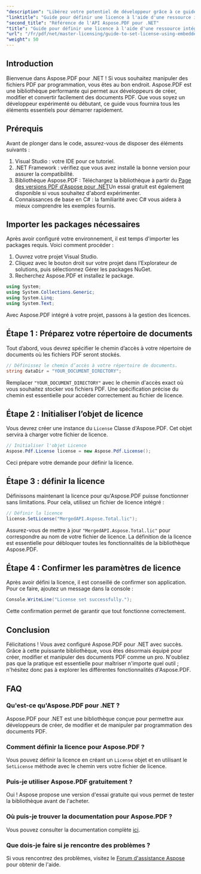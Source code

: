 ```yaml
---
"description": "Libérez votre potentiel de développeur grâce à ce guide complet sur Aspose.PDF pour .NET. Apprenez à créer, modifier et manipuler facilement des documents PDF par programmation. Ce tutoriel présente les prérequis et des instructions étape par étape."
"linktitle": "Guide pour définir une licence à l'aide d'une ressource intégrée"
"second_title": "Référence de l'API Aspose.PDF pour .NET"
"title": "Guide pour définir une licence à l'aide d'une ressource intégrée"
"url": "/fr/pdf/net/master-licensing/guide-to-set-license-using-embedded-resource/"
"weight": 50
---
```


## Introduction

Bienvenue dans Aspose.PDF pour .NET ! Si vous souhaitez manipuler des fichiers PDF par programmation, vous êtes au bon endroit. Aspose.PDF est une bibliothèque performante qui permet aux développeurs de créer, modifier et convertir facilement des documents PDF. Que vous soyez un développeur expérimenté ou débutant, ce guide vous fournira tous les éléments essentiels pour démarrer rapidement.

## Prérequis

Avant de plonger dans le code, assurez-vous de disposer des éléments suivants :

1. Visual Studio : votre IDE pour ce tutoriel.
2. .NET Framework : vérifiez que vous avez installé la bonne version pour assurer la compatibilité.
3. Bibliothèque Aspose.PDF : Téléchargez la bibliothèque à partir du [Page des versions PDF d'Aspose pour .NET](https://releases.aspose.com/pdf/net/)Un essai gratuit est également disponible si vous souhaitez d'abord expérimenter.
4. Connaissances de base en C# : la familiarité avec C# vous aidera à mieux comprendre les exemples fournis.

## Importer les packages nécessaires

Après avoir configuré votre environnement, il est temps d'importer les packages requis. Voici comment procéder :

1. Ouvrez votre projet Visual Studio.
2. Cliquez avec le bouton droit sur votre projet dans l’Explorateur de solutions, puis sélectionnez Gérer les packages NuGet.
3. Recherchez Aspose.PDF et installez le package.

```csharp
using System;
using System.Collections.Generic;
using System.Linq;
using System.Text;
```

Avec Aspose.PDF intégré à votre projet, passons à la gestion des licences.

## Étape 1 : Préparez votre répertoire de documents

Tout d’abord, vous devrez spécifier le chemin d’accès à votre répertoire de documents où les fichiers PDF seront stockés.

```csharp
// Définissez le chemin d’accès à votre répertoire de documents.
string dataDir = "YOUR_DOCUMENT_DIRECTORY";
```

Remplacer `"YOUR_DOCUMENT_DIRECTORY"` avec le chemin d'accès exact où vous souhaitez stocker vos fichiers PDF. Une spécification précise du chemin est essentielle pour accéder correctement au fichier de licence.

## Étape 2 : Initialiser l’objet de licence

Vous devrez créer une instance du `License` Classe d'Aspose.PDF. Cet objet servira à charger votre fichier de licence.

```csharp
// Initialiser l'objet Licence
Aspose.Pdf.License license = new Aspose.Pdf.License();
```

Ceci prépare votre demande pour définir la licence.

## Étape 3 : définir la licence

Définissons maintenant la licence pour qu'Aspose.PDF puisse fonctionner sans limitations. Pour cela, utilisez un fichier de licence intégré :

```csharp
// Définir la licence
license.SetLicense("MergedAPI.Aspose.Total.lic");
```

Assurez-vous de mettre à jour `"MergedAPI.Aspose.Total.lic"` pour correspondre au nom de votre fichier de licence. La définition de la licence est essentielle pour débloquer toutes les fonctionnalités de la bibliothèque Aspose.PDF.

## Étape 4 : Confirmer les paramètres de licence

Après avoir défini la licence, il est conseillé de confirmer son application. Pour ce faire, ajoutez un message dans la console :

```csharp
Console.WriteLine("License set successfully.");
```

Cette confirmation permet de garantir que tout fonctionne correctement.

## Conclusion

Félicitations ! Vous avez configuré Aspose.PDF pour .NET avec succès. Grâce à cette puissante bibliothèque, vous êtes désormais équipé pour créer, modifier et manipuler des documents PDF comme un pro. N'oubliez pas que la pratique est essentielle pour maîtriser n'importe quel outil ; n'hésitez donc pas à explorer les différentes fonctionnalités d'Aspose.PDF.

## FAQ

### Qu'est-ce qu'Aspose.PDF pour .NET ?
Aspose.PDF pour .NET est une bibliothèque conçue pour permettre aux développeurs de créer, de modifier et de manipuler par programmation des documents PDF.

### Comment définir la licence pour Aspose.PDF ?
Vous pouvez définir la licence en créant un `License` objet et en utilisant le `SetLicense` méthode avec le chemin vers votre fichier de licence.

### Puis-je utiliser Aspose.PDF gratuitement ?
Oui ! Aspose propose une version d'essai gratuite qui vous permet de tester la bibliothèque avant de l'acheter.

### Où puis-je trouver la documentation pour Aspose.PDF ?
Vous pouvez consulter la documentation complète [ici](https://reference.aspose.com/pdf/net/).

### Que dois-je faire si je rencontre des problèmes ?
Si vous rencontrez des problèmes, visitez le [Forum d'assistance Aspose](https://forum.aspose.com/c/pdf/10) pour obtenir de l'aide.